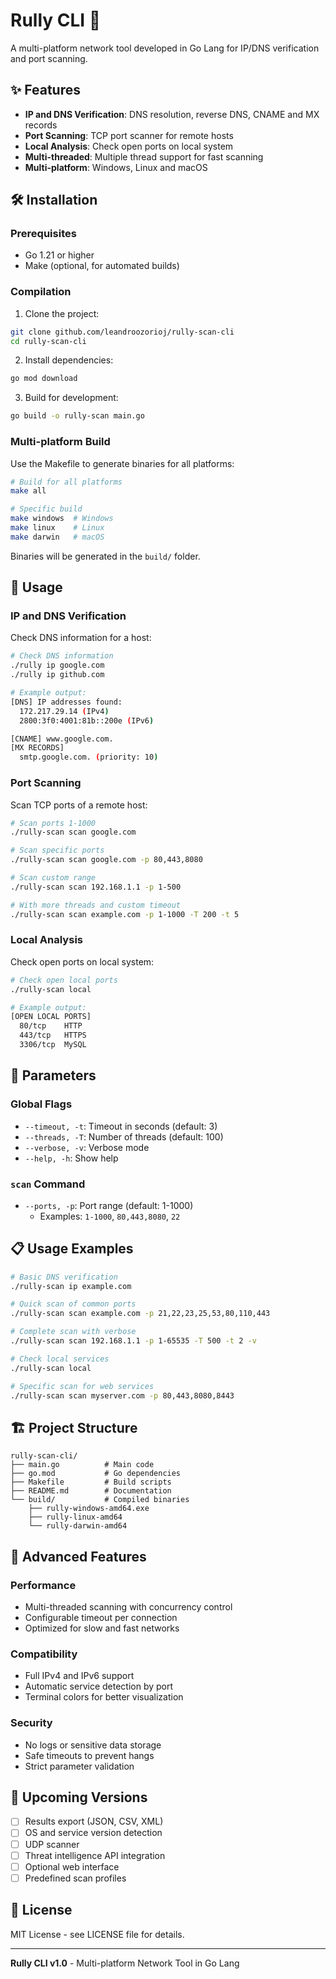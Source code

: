 # Rully CLI 🚀

A multi-platform network tool developed in Go Lang for IP/DNS verification and port scanning.

## ✨ Features

- **IP and DNS Verification**: DNS resolution, reverse DNS, CNAME and MX records
- **Port Scanning**: TCP port scanner for remote hosts
- **Local Analysis**: Check open ports on local system
- **Multi-threaded**: Multiple thread support for fast scanning
- **Multi-platform**: Windows, Linux and macOS

## 🛠️ Installation

### Prerequisites
- Go 1.21 or higher
- Make (optional, for automated builds)

### Compilation

1. Clone the project:
```bash
git clone github.com/leandroozorioj/rully-scan-cli
cd rully-scan-cli
```

2. Install dependencies:
```bash
go mod download
```

3. Build for development:
```bash
go build -o rully-scan main.go
```

### Multi-platform Build

Use the Makefile to generate binaries for all platforms:

```bash
# Build for all platforms
make all

# Specific build
make windows  # Windows
make linux    # Linux
make darwin   # macOS
```

Binaries will be generated in the `build/` folder.

## 📖 Usage

### IP and DNS Verification

Check DNS information for a host:

```bash
# Check DNS information
./rully ip google.com
./rully ip github.com

# Example output:
[DNS] IP addresses found:
  172.217.29.14 (IPv4)
  2800:3f0:4001:81b::200e (IPv6)

[CNAME] www.google.com.
[MX RECORDS]
  smtp.google.com. (priority: 10)
```

### Port Scanning

Scan TCP ports of a remote host:

```bash
# Scan ports 1-1000
./rully-scan scan google.com

# Scan specific ports
./rully-scan scan google.com -p 80,443,8080

# Scan custom range
./rully-scan scan 192.168.1.1 -p 1-500

# With more threads and custom timeout
./rully-scan scan example.com -p 1-1000 -T 200 -t 5
```

### Local Analysis

Check open ports on local system:

```bash
# Check open local ports
./rully-scan local

# Example output:
[OPEN LOCAL PORTS]
  80/tcp    HTTP
  443/tcp   HTTPS
  3306/tcp  MySQL
```

## 🔧 Parameters

### Global Flags

- `--timeout, -t`: Timeout in seconds (default: 3)
- `--threads, -T`: Number of threads (default: 100)
- `--verbose, -v`: Verbose mode
- `--help, -h`: Show help

### `scan` Command

- `--ports, -p`: Port range (default: 1-1000)
  - Examples: `1-1000`, `80,443,8080`, `22`

## 📋 Usage Examples

```bash
# Basic DNS verification
./rully-scan ip example.com

# Quick scan of common ports
./rully-scan scan example.com -p 21,22,23,25,53,80,110,443

# Complete scan with verbose
./rully-scan scan 192.168.1.1 -p 1-65535 -T 500 -t 2 -v

# Check local services
./rully-scan local

# Specific scan for web services
./rully-scan scan myserver.com -p 80,443,8080,8443
```

## 🏗️ Project Structure

```
rully-scan-cli/
├── main.go          # Main code
├── go.mod           # Go dependencies
├── Makefile         # Build scripts
├── README.md        # Documentation
└── build/           # Compiled binaries
    ├── rully-windows-amd64.exe
    ├── rully-linux-amd64
    └── rully-darwin-amd64
```

## 🚀 Advanced Features

### Performance
- Multi-threaded scanning with concurrency control
- Configurable timeout per connection
- Optimized for slow and fast networks

### Compatibility
- Full IPv4 and IPv6 support
- Automatic service detection by port
- Terminal colors for better visualization

### Security
- No logs or sensitive data storage
- Safe timeouts to prevent hangs
- Strict parameter validation

## 🔮 Upcoming Versions

- [ ] Results export (JSON, CSV, XML)
- [ ] OS and service version detection
- [ ] UDP scanner
- [ ] Threat intelligence API integration
- [ ] Optional web interface
- [ ] Predefined scan profiles

## 📄 License

MIT License - see LICENSE file for details.

---

**Rully CLI v1.0** - Multi-platform Network Tool in Go Lang